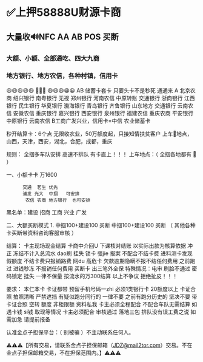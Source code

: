 # ✅上押58888U财源卡商

## 大量收🔊NFC AA AB POS 买断
### 大额、小额、全部通吃、四大九商
### 地方银行、地方农信，各种村镇，信用卡

😃😃😃😃😃 🚩🚩🚩 😃😃😃😀😀
AB 储蓄卡套卡 只要头卡不是秒死 通通来
A 北京农商 绍兴银行 南粤银行 无视
郑州银行 河南农信 中原转账 交通银行 
浙商银行 江西银行 民生银行 华夏银行
渤海银行 青岛银行 齐鲁银行 山东地方
交通银行 云南农信 安徽农信 重庆银行 
嘉兴银行 西安银行 泉州银行 福建农信 
重庆农商 平安银行 中原银行 云南农信
B工商广发兴业，信用卡=中信 农业储蓄卡

秒开结算卡：6个点
无限收农业，50万额度起，只接知情扶贫客户
上车🚗地点，山西，天津，西安，湖北，合肥，成都，重庆

规则：
全掴多车队安排 高速不排队 有卡直上！！！
上车地点：（ 全掴各地都有 🚗 ）

一、小额卡卡 万1600

          交通  茗生 优先
          浦发 光大  中掴   可安排
           农信 农商 地方银行  也可安排

黑名单：建设 招商 工商  兴业  广发 

二、大额买断模式
            1. 中掴100+建设100  买断
                中掴100+建设100  买断
  （ 其他各种卡买断带资料咨询客服审核 ）

结算：
卡主现场现金结算 卡商中介回U
下课核对结账 以实际出款为核算依据
冲正 冻结不计入总流水
dao刷 挂失 锁卡 强jie 报案 不配合不结卡费
进料测卡发现假额度 不结卡费只报销路费
网du 高危卡 欠款逾期隐瞒不报不结任何费用
之前跑过 进钱秒冻 不报销任何费用
买断卡 出三笔外全保
特殊情况：电审 刷脸不通过 密码锁定 挂失  一律不保量 按流水的万300结算
以上不争议 拒绝扯皮！！！

要求：
本仁本卡 卡证都带 预留手机号码一zhi
必须1类银行卡  20额度以上
卡证合照  拍照清晰  严禁遮挡
有疑似跑分同行的  一律不要
之前有跑分历史的  坚决不要
带卡证合照 空转 额度 非柜限额 资料私我
卡主必须全程配合 不配合车队无需结算
如遇卡钱 si钱 取现等情况 卡主必须配合
审核通过 落地三包 排队没有误工费之说
如需加急 请提前报备 

认准金点子担保平台：（ 别被骗 ）不主动联系任何人。

⚠️⚠️⚠️【所有交易，请联系金点子担保邮箱（JDZ@mail2tor.com）交易。不在金点子担保邮箱交易，不在担保范围内。】⚠️⚠️⚠️
